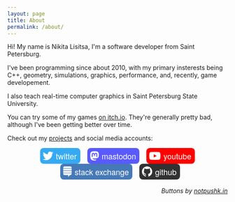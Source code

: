 ```yaml
---
layout: page
title: About
permalink: /about/
---
```


<style>

.social-btn {
  all: initial;
  display: inline-flex;
  flex-direction: row;
  align-items: center;
  -moz-osx-font-smoothing: grayscale;
  font-family: Helvetica Neue, Arial, sans-serif;
  font-weight: 400;
  text-indent: 0 !important;
  cursor: pointer;
  background: rgba(var(--social-rgb), 1);
  color: #fff;
  transition: background .2s ease-out, color .2s ease-out, fill .2s ease-out, opacity .2s ease-out;
  border-radius: 8px;
  font-size: 18px;
  height: 36px;
  line-height: 32px;
  padding-right: 8px;
}

.social-btn + .social-btn {
  margin-left: 12px;
}

.social-btn:hover {
  opacity: 0.65;
  color: #fff;
  text-decoration: none;
}

.social-btn:visited {
  color: #fff;
}

.social-btn svg {
  height: 24px;
  margin: 6px;
  fill: #fff;
}

.social-btn-twitter {
  --social-rgb: 53, 170, 242;
}

.social-btn-mastodon {
  --social-rgb: 89, 90, 255;
}

.social-btn-youtube {
  --social-rgb: 255, 0, 0;
}

.social-btn-stack-exchange {
  --social-rgb: 70, 121, 183;
}

.social-btn-github {
  --social-rgb: 50, 50, 50;
}

</style>

Hi! My name is Nikita Lisitsa, I'm a software developer from Saint Petersburg.

I've been programming since about 2010, with my primary insterests being C++, geometry, simulations, graphics, performance, and, recently, game developement.

I also teach real-time computer graphics in Saint Petersburg State University. 

You can try some of my games [on itch.io](https://lisyarus.itch.io/). They're generally pretty bad, although I've been getting better over time.

Check out my [projects]({{site.url}}/blog/projects) and social media accounts:

<center>
<a href="https://www.twitter.com/lisyarus" class="social-btn social-btn-twitter" target="_blank"><svg xmlns="http://www.w3.org/2000/svg" viewBox="0 0 512 512"><!--! Font Awesome Pro 6.3.0 by @fontawesome - https://fontawesome.com License - https://fontawesome.com/license (Commercial License) Copyright 2023 Fonticons, Inc. --><path d="M459.37 151.716c.325 4.548.325 9.097.325 13.645 0 138.72-105.583 298.558-298.558 298.558-59.452 0-114.68-17.219-161.137-47.106 8.447.974 16.568 1.299 25.34 1.299 49.055 0 94.213-16.568 130.274-44.832-46.132-.975-84.792-31.188-98.112-72.772 6.498.974 12.995 1.624 19.818 1.624 9.421 0 18.843-1.3 27.614-3.573-48.081-9.747-84.143-51.98-84.143-102.985v-1.299c13.969 7.797 30.214 12.67 47.431 13.319-28.264-18.843-46.781-51.005-46.781-87.391 0-19.492 5.197-37.36 14.294-52.954 51.655 63.675 129.3 105.258 216.365 109.807-1.624-7.797-2.599-15.918-2.599-24.04 0-57.828 46.782-104.934 104.934-104.934 30.213 0 57.502 12.67 76.67 33.137 23.715-4.548 46.456-13.32 66.599-25.34-7.798 24.366-24.366 44.833-46.132 57.827 21.117-2.273 41.584-8.122 60.426-16.243-14.292 20.791-32.161 39.308-52.628 54.253z"/></svg>twitter</a>
<a href="https://mastodon.gamedev.place/@lisyarus" class="social-btn social-btn-mastodon" target="_blank"><svg xmlns="http://www.w3.org/2000/svg" viewBox="0 0 448 512"><!--! Font Awesome Pro 6.3.0 by @fontawesome - https://fontawesome.com License - https://fontawesome.com/license (Commercial License) Copyright 2023 Fonticons, Inc. --><path d="M433 179.11c0-97.2-63.71-125.7-63.71-125.7-62.52-28.7-228.56-28.4-290.48 0 0 0-63.72 28.5-63.72 125.7 0 115.7-6.6 259.4 105.63 289.1 40.51 10.7 75.32 13 103.33 11.4 50.81-2.8 79.32-18.1 79.32-18.1l-1.7-36.9s-36.31 11.4-77.12 10.1c-40.41-1.4-83-4.4-89.63-54a102.54 102.54 0 0 1-.9-13.9c85.63 20.9 158.65 9.1 178.75 6.7 56.12-6.7 105-41.3 111.23-72.9 9.8-49.8 9-121.5 9-121.5zm-75.12 125.2h-46.63v-114.2c0-49.7-64-51.6-64 6.9v62.5h-46.33V197c0-58.5-64-56.6-64-6.9v114.2H90.19c0-122.1-5.2-147.9 18.41-175 25.9-28.9 79.82-30.8 103.83 6.1l11.6 19.5 11.6-19.5c24.11-37.1 78.12-34.8 103.83-6.1 23.71 27.3 18.4 53 18.4 175z"/></svg>mastodon</a>
<a href="https://www.youtube.com/@lisyarus" class="social-btn social-btn-youtube" target="_blank"><svg xmlns="http://www.w3.org/2000/svg" viewBox="0 0 576 512"><!--! Font Awesome Pro 6.3.0 by @fontawesome - https://fontawesome.com License - https://fontawesome.com/license (Commercial License) Copyright 2023 Fonticons, Inc. --><path d="M549.655 124.083c-6.281-23.65-24.787-42.276-48.284-48.597C458.781 64 288 64 288 64S117.22 64 74.629 75.486c-23.497 6.322-42.003 24.947-48.284 48.597-11.412 42.867-11.412 132.305-11.412 132.305s0 89.438 11.412 132.305c6.281 23.65 24.787 41.5 48.284 47.821C117.22 448 288 448 288 448s170.78 0 213.371-11.486c23.497-6.321 42.003-24.171 48.284-47.821 11.412-42.867 11.412-132.305 11.412-132.305s0-89.438-11.412-132.305zm-317.51 213.508V175.185l142.739 81.205-142.739 81.201z"/></svg>youtube</a>
<a href="https://stackexchange.com/users/2680058" class="social-btn social-btn-stack-exchange" target="_blank"><svg xmlns="http://www.w3.org/2000/svg" viewBox="0 0 448 512"><!--! Font Awesome Pro 6.3.0 by @fontawesome - https://fontawesome.com License - https://fontawesome.com/license (Commercial License) Copyright 2023 Fonticons, Inc. --><path d="M17.7 332.3h412.7v22c0 37.7-29.3 68-65.3 68h-19L259.3 512v-89.7H83c-36 0-65.3-30.3-65.3-68v-22zm0-23.6h412.7v-85H17.7v85zm0-109.4h412.7v-85H17.7v85zM365 0H83C47 0 17.7 30.3 17.7 67.7V90h412.7V67.7C430.3 30.3 401 0 365 0z"/></svg>stack exchange</a>
<a href="https://github.com/lisyarus/" class="social-btn social-btn-github" target="_blank"><svg viewBox="0 0 100 100" xmlns="http://www.w3.org/2000/svg"><path fill-rule="evenodd" clip-rule="evenodd" d="M48.854 0C21.839 0 0 22 0 49.217c0 21.756 13.993 40.172 33.405 46.69 2.427.49 3.316-1.059 3.316-2.362 0-1.141-.08-5.052-.08-9.127-13.59 2.934-16.42-5.867-16.42-5.867-2.184-5.704-5.42-7.17-5.42-7.17-4.448-3.015.324-3.015.324-3.015 4.934.326 7.523 5.052 7.523 5.052 4.367 7.496 11.404 5.378 14.235 4.074.404-3.178 1.699-5.378 3.074-6.6-10.839-1.141-22.243-5.378-22.243-24.283 0-5.378 1.94-9.778 5.014-13.2-.485-1.222-2.184-6.275.486-13.038 0 0 4.125-1.304 13.426 5.052a46.97 46.97 0 0 1 12.214-1.63c4.125 0 8.33.571 12.213 1.63 9.302-6.356 13.427-5.052 13.427-5.052 2.67 6.763.97 11.816.485 13.038 3.155 3.422 5.015 7.822 5.015 13.2 0 18.905-11.404 23.06-22.324 24.283 1.78 1.548 3.316 4.481 3.316 9.126 0 6.6-.08 11.897-.08 13.526 0 1.304.89 2.853 3.316 2.364 19.412-6.52 33.405-24.935 33.405-46.691C97.707 22 75.788 0 48.854 0z"/></svg>github</a>
</center>

<br>
<div align=right><i>Buttons by <a href="https://notpushk.in/">notpushk.in</a></i></div>